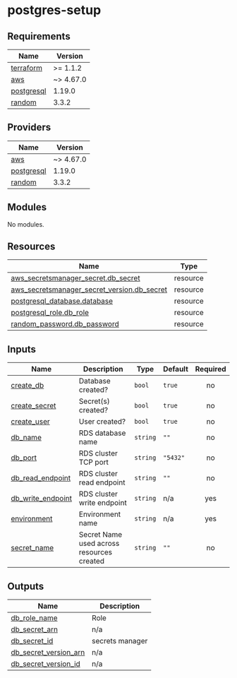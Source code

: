 # postgres-setup #

## Requirements

| Name | Version |
|------|---------|
| <a name="requirement_terraform"></a> [terraform](#requirement\_terraform) | >= 1.1.2 |
| <a name="requirement_aws"></a> [aws](#requirement\_aws) | ~> 4.67.0 |
| <a name="requirement_postgresql"></a> [postgresql](#requirement\_postgresql) | 1.19.0 |
| <a name="requirement_random"></a> [random](#requirement\_random) | 3.3.2 |

## Providers

| Name | Version |
|------|---------|
| <a name="provider_aws"></a> [aws](#provider\_aws) | ~> 4.67.0 |
| <a name="provider_postgresql"></a> [postgresql](#provider\_postgresql) | 1.19.0 |
| <a name="provider_random"></a> [random](#provider\_random) | 3.3.2 |

## Modules

No modules.

## Resources

| Name | Type |
|------|------|
| [aws_secretsmanager_secret.db_secret](https://registry.terraform.io/providers/hashicorp/aws/latest/docs/resources/secretsmanager_secret) | resource |
| [aws_secretsmanager_secret_version.db_secret](https://registry.terraform.io/providers/hashicorp/aws/latest/docs/resources/secretsmanager_secret_version) | resource |
| [postgresql_database.database](https://registry.terraform.io/providers/cyrilgdn/postgresql/1.19.0/docs/resources/database) | resource |
| [postgresql_role.db_role](https://registry.terraform.io/providers/cyrilgdn/postgresql/1.19.0/docs/resources/role) | resource |
| [random_password.db_password](https://registry.terraform.io/providers/hashicorp/random/3.3.2/docs/resources/password) | resource |

## Inputs

| Name | Description | Type | Default | Required |
|------|-------------|------|---------|:--------:|
| <a name="input_create_db"></a> [create\_db](#input\_create\_db) | Database created? | `bool` | `true` | no |
| <a name="input_create_secret"></a> [create\_secret](#input\_create\_secret) | Secret(s) created? | `bool` | `true` | no |
| <a name="input_create_user"></a> [create\_user](#input\_create\_user) | User created? | `bool` | `true` | no |
| <a name="input_db_name"></a> [db\_name](#input\_db\_name) | RDS database name | `string` | `""` | no |
| <a name="input_db_port"></a> [db\_port](#input\_db\_port) | RDS cluster TCP port | `string` | `"5432"` | no |
| <a name="input_db_read_endpoint"></a> [db\_read\_endpoint](#input\_db\_read\_endpoint) | RDS cluster read endpoint | `string` | `""` | no |
| <a name="input_db_write_endpoint"></a> [db\_write\_endpoint](#input\_db\_write\_endpoint) | RDS cluster write endpoint | `string` | n/a | yes |
| <a name="input_environment"></a> [environment](#input\_environment) | Environment name | `string` | n/a | yes |
| <a name="input_secret_name"></a> [secret\_name](#input\_secret\_name) | Secret Name used across resources created | `string` | `""` | no |

## Outputs

| Name | Description |
|------|-------------|
| <a name="output_db_role_name"></a> [db\_role\_name](#output\_db\_role\_name) | Role |
| <a name="output_db_secret_arn"></a> [db\_secret\_arn](#output\_db\_secret\_arn) | n/a |
| <a name="output_db_secret_id"></a> [db\_secret\_id](#output\_db\_secret\_id) | secrets manager |
| <a name="output_db_secret_version_arn"></a> [db\_secret\_version\_arn](#output\_db\_secret\_version\_arn) | n/a |
| <a name="output_db_secret_version_id"></a> [db\_secret\_version\_id](#output\_db\_secret\_version\_id) | n/a |
